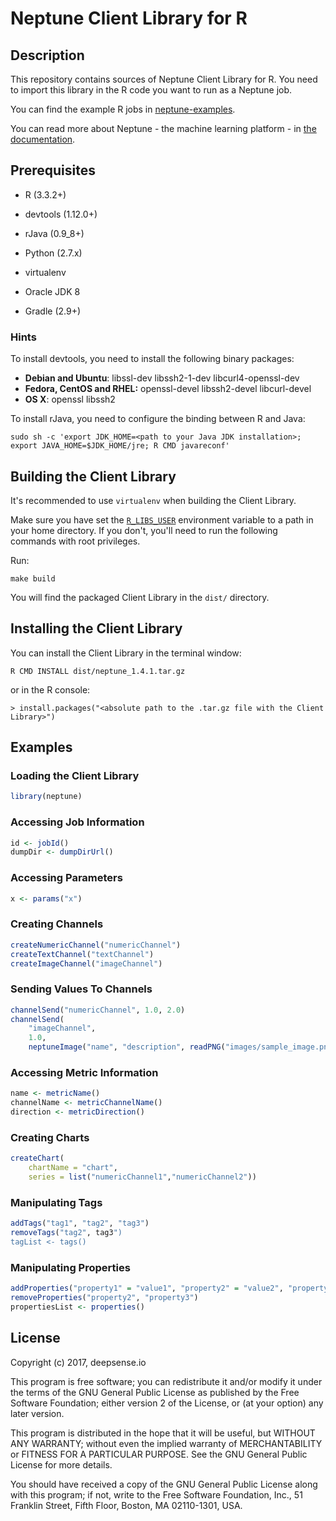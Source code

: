 # Neptune Client Library for R

## Description

This repository contains sources of Neptune Client Library for R. You need to import this library
in the R code you want to run as a Neptune job.

You can find the example R jobs in [neptune-examples](https://github.com/deepsense-io/neptune-examples/tree/1.4/r).

You can read more about Neptune - the machine learning platform - in [the documentation](http://neptune.deepsense.io/versions/1.4/).

## Prerequisites

* R (3.3.2+)
* devtools (1.12.0+)
* rJava (0.9_8+)

* Python (2.7.x)
* virtualenv

* Oracle JDK 8
* Gradle (2.9+)

### Hints

To install devtools, you need to install the following binary packages:

* **Debian and Ubuntu**: libssl-dev libssh2-1-dev libcurl4-openssl-dev
* **Fedora, CentOS and RHEL:** openssl-devel libssh2-devel libcurl-devel
* **OS X**: openssl libssh2

To install rJava, you need to configure the binding between R and Java:

`sudo sh -c 'export JDK_HOME=<path to your Java JDK installation>; export JAVA_HOME=$JDK_HOME/jre; R CMD javareconf'`

## Building the Client Library

It's recommended to use `virtualenv` when building the Client Library.

Make sure you have set the [`R_LIBS_USER`](https://csg.sph.umich.edu/docs/R/localpackages.html)
environment variable to a path in your home directory. If you don't, you'll need to run
the following commands with root privileges.

Run:

```
make build
```

You will find the packaged Client Library in the `dist/` directory.

## Installing the Client Library

You can install the Client Library in the terminal window:

```
R CMD INSTALL dist/neptune_1.4.1.tar.gz
```

or in the R console:

```
> install.packages("<absolute path to the .tar.gz file with the Client Library>")
```

## Examples

### Loading the Client Library

```R
library(neptune)
```

### Accessing Job Information

```R
id <- jobId()
dumpDir <- dumpDirUrl()
```

### Accessing Parameters

```R
x <- params("x")
```

### Creating Channels

```R
createNumericChannel("numericChannel")
createTextChannel("textChannel")
createImageChannel("imageChannel")
```

### Sending Values To Channels

```R
channelSend("numericChannel", 1.0, 2.0)
channelSend(
    "imageChannel",
    1.0,
    neptuneImage("name", "description", readPNG("images/sample_image.png")))
```

### Accessing Metric Information

```R
name <- metricName()
channelName <- metricChannelName()
direction <- metricDirection()
```

### Creating Charts

```R
createChart(
    chartName = "chart",
    series = list("numericChannel1","numericChannel2"))
```

### Manipulating Tags

```R
addTags("tag1", "tag2", "tag3")
removeTags("tag2", tag3")
tagList <- tags()
```

### Manipulating Properties

```R
addProperties("property1" = "value1", "property2" = "value2", "property3" = "value3")
removeProperties("property2", "property3")
propertiesList <- properties()
```

## License

Copyright (c) 2017, deepsense.io

This program is free software; you can redistribute it and/or
modify it under the terms of the GNU General Public License
as published by the Free Software Foundation; either version 2
of the License, or (at your option) any later version.

This program is distributed in the hope that it will be useful,
but WITHOUT ANY WARRANTY; without even the implied warranty of
MERCHANTABILITY or FITNESS FOR A PARTICULAR PURPOSE.  See the
GNU General Public License for more details.

You should have received a copy of the GNU General Public License
along with this program; if not, write to the Free Software
Foundation, Inc., 51 Franklin Street, Fifth Floor, Boston, MA  02110-1301, USA.
